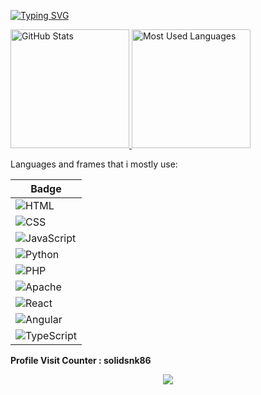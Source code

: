 [![Typing SVG](https://readme-typing-svg.herokuapp.com?font=Fira+Code&pause=1000&color=637CF7&width=435&lines=Hi!!+Welcome,+my+name+is+Gabriel+%E3%83%84;I'm+a+Full+stack+Developer+;From+Argentina+%F0%9F%A7%89)](https://git.io/typing-svg)

 <a href="#">
    <img height="190rem" alt="GitHub Stats" src="https://github-readme-stats.vercel.app/api?username=solidsnk86&show_icons=true&title_color=007acc&icon_color=007acc&text_color=007acc&bg_color=00000000&border_radius=15&border_color=00000000&count_private=true&hide=contribs&hide_rank=true"/>
  </a>
  

 <a href="#">
    <img height="190rem" alt="Most Used Languages" src="https://github-readme-stats.vercel.app/api/top-langs/?username=solidsnk86&langs_count=6&layout=compact&title_color=007acc&icon_color=007acc&text_color=007acc&bg_color=00000000&border_radius=15&border_color=00000000&hide=jupyter%20notebook"/>
  </a>

Languages and frames that i mostly use:

| Badge |
|-------|
| ![HTML](https://img.shields.io/badge/-HTML-E34F26?style=flat-square&logo=html5&logoColor=white&labelColor=E34F26) |
| ![CSS](https://img.shields.io/badge/-CSS-1572B6?style=flat-square&logo=css3&logoColor=white&labelColor=1572B6) |
| ![JavaScript](https://img.shields.io/badge/-JavaScript-F7DF1E?style=flat-square&logo=javascript&logoColor=black&labelColor=F7DF1E) |
| ![Python](https://img.shields.io/badge/-Python-3776AB?style=flat-square&logo=python&logoColor=white&labelColor=3776AB) |
| ![PHP](https://img.shields.io/badge/-PHP-777BB4?style=flat-square&logo=php&logoColor=white&labelColor=777BB4) |
| ![Apache](https://img.shields.io/badge/-Apache-D22128?style=flat-square&logo=apache&logoColor=white&labelColor=D22128) |
| ![React](https://img.shields.io/badge/-React-61DAFB?style=flat-square&logo=react&logoColor=black&labelColor=61DAFB) |
| ![Angular](https://img.shields.io/badge/-Angular-DD0031?style=flat-square&logo=angular&logoColor=white&labelColor=DD0031) |
| ![TypeScript](https://img.shields.io/badge/-TypeScript-007ACC?style=flat-square&logo=typescript&logoColor=white&labelColor=007ACC) |






<strong>Profile Visit Counter : solidsnk86</strong></span></p>
<div style="display="flex;">
<p align="center"><img src="https://profile-counter.glitch.me/solidsnk86/count.svg" /></p></div>
